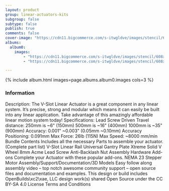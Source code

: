 ```yaml
---
layout: product
group: linear-actuators-kits
subgroup: false
subtype: false
publish: true
comments: false
cover-image: "https://cdn11.bigcommerce.com/s-itwgldve/images/stencil/608x608/products/250/1633/OpenBuilds_Lead_Screw_Actuator__56148.1675310619.jpg?c=2"
albums:
  album0:
    images:
        - "https://cdn11.bigcommerce.com/s-itwgldve/images/stencil/608x608/products/250/1633/OpenBuilds_Lead_Screw_Actuator__56148.1675310619.jpg?c=2"
        - "https://cdn11.bigcommerce.com/s-itwgldve/images/stencil/608x608/products/250/2513/vslot_NEMA23_actuator_bundle_i2_w_1__69843.1675310619.jpg?c=2"

---
```


{% include album.html images=page.albums.album0.images cols=3 %}

### Information

Description:
 The V-Slot Linear Actuator is a great component in any linear system. It’s precise, strong and modular which means it can easily be built into any linear application. Take advantage of this amazingly affordable linear motion system today!   Specifications: Lead Screw Driven Travel distance: 250mm is ~6" (150mm) 500mm is ~16" (400mm) 1000mm is ~35" (900mm) Accuracy: 0.001" ~0.003" (0.05mm ~0.10mm) Accuracy Positioning: 0.091mm Max Force: 26lb (115N) Max Speed: ~8000 mm/min Bundle Contents Includes all the necessary Parts to assemble your actuator. (Complete part list) V-Slot Linear Rail Universal Gantry Plate Xtreme Solid V Wheel 8mm Acme Lead Screw Anti-Backlash Nut Assembly Hardware Add-ons Complete your Actuator with these popular add-ons. NEMA 23 Stepper Motor Assembly/Support/Documentation/3D Models Easy follow along assembly video – top notch awesome community support – open source files and documentation and examples. This design or build includes OpenBuilds\xc2\xae, LLC design work(s) shared Open Source under the CC BY-SA 4.0 License Terms and Conditions   

